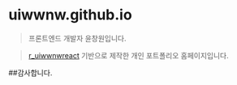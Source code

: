 # uiwwnw.github.io

>프론트엔드 개발자 윤창원입니다.

>[r_uiwwnwreact](https://github.com/uiwwnw/r_uiwwnwreact) 기반으로 제작한 개인 포트폴리오 홈페이지입니다.

##감사합니다.